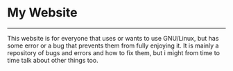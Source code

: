 # My Website

---

This website is for everyone that uses or wants to use GNU/Linux, but has some
error or a bug that prevents them from fully enjoying it.
It is mainly a repository of bugs and errors and how to fix them, but i might from time to time talk about other things too.
